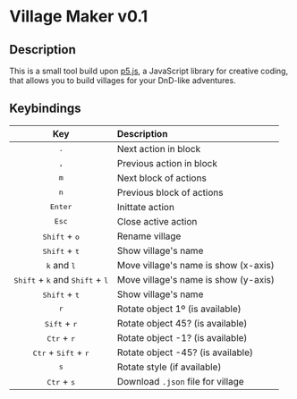 # Village Maker v0.1

## Description

This is a small tool build upon [p5.js](https://p5js.org/), a JavaScript library for creative coding, that allows you to build villages for your DnD-like adventures.

## Keybindings

| Key | Description |
|:---:|:------------|
| <kbd>.</kbd> | Next action in block |
| <kbd>,</kbd> | Previous action in block |
| <kbd>m</kbd> | Next block of actions |
| <kbd>n</kbd> | Previous block of actions |
| <kbd>Enter</kbd> | Inittate action |
| <kbd>Esc</kbd> | Close active action |
| <kbd>Shift</kbd> + <kbd>o</kbd> | Rename village |
| <kbd>Shift</kbd> + <kbd>t</kbd> | Show village's name |
| <kbd>k</kbd> and <kbd>l</kbd> | Move village's name is show (x-axis) |
| <kbd>Shift</kbd> + <kbd>k</kbd> and <kbd>Shift</kbd> + <kbd>l</kbd> | Move village's name is show (y-axis) |
| <kbd>Shift</kbd> + <kbd>t</kbd> | Show village's name |
| <kbd>r</kbd> | Rotate object 1º (is available) |
| <kbd>Sift</kbd> + <kbd>r</kbd> | Rotate object 45? (is available) |
| <kbd>Ctr</kbd> + <kbd>r</kbd> | Rotate object -1? (is available) |
| <kbd>Ctr</kbd> + <kbd>Sift</kbd> + <kbd>r</kbd> | Rotate object -45? (is available) |
| <kbd>s</kbd> | Rotate style (if available) |
| <kbd>Ctr</kbd> + <kbd>s</kbd> | Download `.json` file for village |
